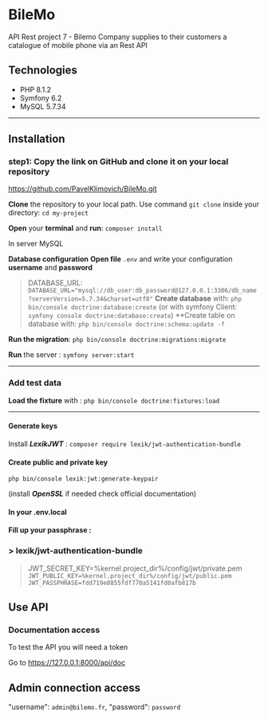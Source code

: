 # BileMo

API Rest project 7 -
Bilemo Company supplies to their customers a catalogue of mobile phone via an Rest API
## Technologies
<ul>
 <li>PHP 8.1.2</li>
 <li>Symfony 6.2</li> 
 <li>MySQL 5.7.34</li> 
</ul>

<hr>

## Installation

### step1: **Copy the link** on GitHub and **clone it** on your local repository
https://github.com/PavelKlimovich/BileMo.git

**Clone** the repository to your local path. Use command `git clone`
inside your directory:  `cd my-project`

**Open** your **terminal** and **run**: `composer install`


In server MySQL

**Database configuration**
**Open file** `.env` and write your configuration **username** and **password** 

> DATABASE_URL: `DATABASE_URL="mysql://db_user:db_password@127.0.0.1:3306/db_name?serverVersion=5.7.34&charset=utf8"`
**Create database** with: `php bin/console doctrine:database:create` (or with symfony Client: `symfony console doctrine:database:create`)
**Create table on database with: `php bin/console doctrine:schema:update -f`

**Run the migration**: `php bin/console doctrine:migrations:migrate`

**Run** the server : `symfony server:start`
<hr>

### Add test data
**Load the fixture** with :  `php bin/console doctrine:fixtures:load`
<hr>

#### Generate keys

Install ***LexikJWT*** : `composer require lexik/jwt-authentication-bundle` 

#### Create public and private key 

`php bin/console lexik:jwt:generate-keypair`

(install ***OpenSSL*** if needed check official documentation)

#### In your .env.local

#### Fill up your passphrase :

### > lexik/jwt-authentication-bundle ###

 >JWT_SECRET_KEY=%kernel.project_dir%/config/jwt/private.pem`
JWT_PUBLIC_KEY=%kernel.project_dir%/config/jwt/public.pem 
 JWT_PASSPHRASE=fdd719e8855fdf770a5141fd0afb817b`


## Use API

### Documentation access

To test the API you will need a token

Go to https://127.0.0.1:8000/api/doc


## Admin connection access

"username": `admin@bilemo.fr`,
"password": `password`

